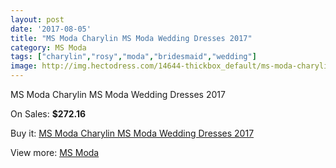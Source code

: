 ```yaml
---
layout: post
date: '2017-08-05'
title: "MS Moda Charylin MS Moda Wedding Dresses 2017"
category: MS Moda
tags: ["charylin","rosy","moda","bridesmaid","wedding"]
image: http://img.hectodress.com/14644-thickbox_default/ms-moda-charylin-ms-moda-wedding-dresses-2013.jpg
---
```

MS Moda Charylin MS Moda Wedding Dresses 2017

On Sales: **$272.16**
<a href="https://www.hectodress.com/ms-moda/7050-ms-moda-charylin-ms-moda-wedding-dresses-2013.html"><amp-img layout="responsive" width="600" height="600" src="//img.hectodress.com/14644-thickbox_default/ms-moda-charylin-ms-moda-wedding-dresses-2013.jpg" alt="MS Moda Charylin MS Moda Wedding Dresses 2017 0" /></a>

Buy it: [MS Moda Charylin MS Moda Wedding Dresses 2017](https://www.hectodress.com/ms-moda/7050-ms-moda-charylin-ms-moda-wedding-dresses-2013.html "MS Moda Charylin MS Moda Wedding Dresses 2017")

View more: [MS Moda](https://www.hectodress.com/121-ms-moda "MS Moda")